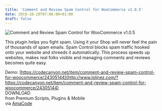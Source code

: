 ```yaml
---
title: 'Comment and Review Spam Control for WooCommerce v1.0.5'
date: 2019-10-20T07:06:00+01:00
draft: false
---
```


![Comment and Review Spam Control for WooCommerce v1.0.5](http://www.codelist.cc/uploads/posts/2019-08/1565495127_comment-and-review-spam-control-for-woocommerce-v1.0.0.jpg "Comment and Review Spam Control for WooCommerce v1.0.5")  
  
This plugin helps you fight spam. Using it your Shop will never feel the pain of thousands of spam emails. Spam Control blocks spam traffic hooked onto your website and shreeds it automatically. This process speeds up websites, makes real folks visible and managing comments and reviews becomes quite easy.  
  
Demo: [https://codecanyon.net/item/comment-and-review-spam-control-for-woocommerce/24305144](http://www.lolinez.com/?https://codecanyon.net/item/comment-and-review-spam-control-for-woocommerce/24305144)  
DOWNLOAD  
from Premium Scripts, Plugins & Mobile  
via [AmaCode](https://amazcode.ooo)